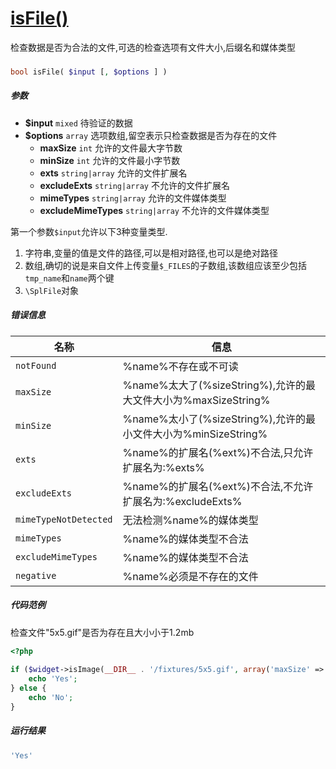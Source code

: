 [isFile()](http://twinh.github.com/widget/api/isFile)
=====================================================

检查数据是否为合法的文件,可选的检查选项有文件大小,后缀名和媒体类型

### 
```php
bool isFile( $input [, $options ] )
```

##### 参数
* **$input** `mixed` 待验证的数据
* **$options** `array` 选项数组,留空表示只检查数据是否为存在的文件
   *  **maxSize** `int` 允许的文件最大字节数
   *  **minSize** `int` 允许的文件最小字节数
   *  **exts** `string|array` 允许的文件扩展名
   *  **excludeExts** `string|array` 不允许的文件扩展名
   *  **mimeTypes** `string|array` 允许的文件媒体类型
   *  **excludeMimeTypes** `string|array` 不允许的文件媒体类型


第一个参数`$input`允许以下3种变量类型.

1. 字符串,变量的值是文件的路径,可以是相对路径,也可以是绝对路径
2. 数组,确切的说是来自文件上传变量`$_FILES`的子数组,该数组应该至少包括`tmp_name`和`name`两个键
3. `\SplFile`对象

##### 错误信息
| **名称**              | **信息**                                                       | 
|-----------------------|----------------------------------------------------------------|
| `notFound`            | %name%不存在或不可读                                           |
| `maxSize`             | %name%太大了(%sizeString%),允许的最大文件大小为%maxSizeString% |
| `minSize`             | %name%太小了(%sizeString%),允许的最小文件大小为%minSizeString% |
| `exts`                | %name%的扩展名(%ext%)不合法,只允许扩展名为:%exts%              |
| `excludeExts`         | %name%的扩展名(%ext%)不合法,不允许扩展名为:%excludeExts%       |
| `mimeTypeNotDetected` | 无法检测%name%的媒体类型                                       |
| `mimeTypes`           | %name%的媒体类型不合法                                         |
| `excludeMimeTypes`    | %name%的媒体类型不合法                                         |
| `negative`            | %name%必须是不存在的文件                                       |


##### 代码范例
检查文件"5x5.gif"是否为存在且大小小于1.2mb
```php
<?php
 
if ($widget->isImage(__DIR__ . '/fixtures/5x5.gif', array('maxSize' => '1.2mb'))) {
    echo 'Yes';
} else {
    echo 'No';
}
```
##### 运行结果
```php
'Yes'
```
